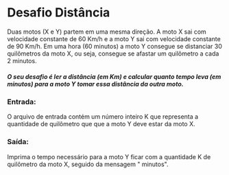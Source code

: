 <h1>Desafio Distância</h1>
Duas motos (X e Y) partem em uma mesma direção. A moto X sai com velocidade
constante de 60 Km/h e a moto Y sai com velocidade constante de 90 Km/h.
Em uma hora (60 minutos) a moto Y consegue se distanciar 30 quilômetros da
moto X, ou seja, consegue se afastar um quilômetro a cada 2 minutos.

<h5>O seu desafio é ler a distância (em Km) e calcular quanto tempo leva
(em minutos) para a moto Y tomar essa distância da outra moto.</h5>

<h3>Entrada:</h3>
O arquivo de entrada contém um número inteiro K que representa a quantidade
de quilômetro que que a moto Y deve estar da moto X.

<h3>Saída:</h3>
Imprima o tempo necessário para a moto Y ficar com a quantidade K de
quilômetro da moto X, seguido da mensagem " minutos".
